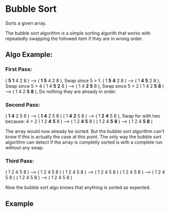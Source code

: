 # Bubble Sort

Sorts a given array. 

The bubble sort algorithm is a simple sorting algorith that works with repeatedly swapping the followed item if they are in wrong order.

## Algo Example:

### First Pass:
( **5** **1** 4 2 8 ) –> ( **1** **5** 4 2 8 ), Swap since 5 > 1.
( 1 **5** **4** 2 8 ) –>  ( 1 **4** **5** 2 8 ), Swap since 5 > 4
( 1 4 **5** **2** 8 ) –>  ( 1 4 **2** **5** 8 ), Swap since 5 > 2
( 1 4 2 **5** **8** ) –> ( 1 4 2 **5** **8** ), Do nothing they are already in order.

### Second Pass:
( **1** **4** 2 5 8 ) –> ( **1** **4** 2 5 8 )
( 1 **4** **2** 5 8 ) –> ( 1 **2** **4** 5 8 ), Swap for with two because: 4 > 2
( 1 2 **4** **5** 8 ) –> ( 1 2 **4** **5** 8 )
( 1 2 4 **5** **8** ) –>  ( 1 2 4 **5** **8** )

The array would now already be sorted. But the bubble sort algorithm can't know if this is actually the case at this point. 
The only way the bubble sort algorithm can detect if the array is completly sorted is with a complete run without any swap.

### Third Pass:
( 1 2 4 5 8 ) –> ( 1 2 4 5 8 )
( 1 2 4 5 8 ) –> ( 1 2 4 5 8 )
( 1 2 4 5 8 ) –> ( 1 2 4 5 8 )
( 1 2 4 5 8 ) –> ( 1 2 4 5 8 )

Now the bubble sort algo knows that anything is sorted as expected.

## Example

``` javascript

```
